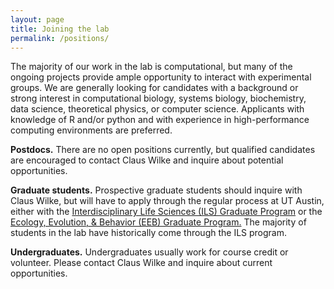 ```yaml
---
layout: page
title: Joining the lab
permalink: /positions/
---
```



<a id="postdocs"></a>
The majority of our work in the lab is computational, but many of the ongoing projects provide ample opportunity to interact with experimental groups.  We are generally looking for candidates with a background or strong interest in computational biology, systems biology, biochemistry, data science, theoretical physics, or computer science. Applicants with knowledge of R and/or python and with experience in high-performance computing environments are preferred.

**Postdocs.**
There are no open positions currently, but qualified candidates are encouraged to contact Claus Wilke and inquire about potential opportunities.

**Graduate students.**
Prospective graduate students should inquire with Claus Wilke, but will have to apply through the regular process at UT Austin, either with the [Interdisciplinary Life Sciences (ILS) Graduate Program](https://ils.utexas.edu/) or the [Ecology, Evolution, & Behavior (EEB) Graduate Program.](http://www.biosci.utexas.edu/graduate/eeb/) The majority of students in the lab have historically come through the ILS program.

**Undergraduates.**
Undergraduates usually work for course credit or volunteer. Please contact Claus Wilke and inquire about current opportunities.
